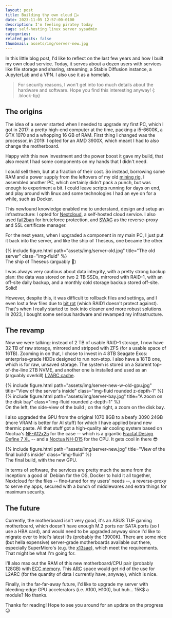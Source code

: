 ```yaml
---
layout: post
title: Building thy own cloud 🏴‍☠️
date: 2023-11-05 12:57:00-0100
description: I'm feeling piratey today
tags: self-hosting linux server sysadmin
categories: 
related_posts: false
thumbnail: assets/img/server-new.jpg
---
```


In this little blog post, I'd like to reflect on the last few years and how I built my own cloud service.
Today, it serves about a dozen users with services like file storage and sharing, streaming, a Stable Diffusion instance, a JupyterLab and a VPN.
I also use it as a homelab.

> For security reasons, I won't get into too much details about the hardware and software.
> Hope you find this interesting anyway!
{: .block-tip}

## The origins

The idea of a server started when I needed to upgrade my first PC, which I got in 2017: a pretty high-end computer at the time, packing a i5-6600K, a GTX 1070 and a whopping 16 GB of RAM. First thing I changed was the processor, in 2019: I opted for an AMD 3900X, which meant I had to also change the motherboard.

Happy with this new investment and the power boost it gave my build, that also meant I had some components on my hands that I didn't need.

I could sell them, but at a fraction of their cost.
So instead, borrowing some RAM and a power supply from the leftovers of my old [mining rig](https://lilian.boulard.fr/projects/sami/), I assembled another PC, which certainly didn't pack a punch, but was enough to experiment a bit.
I could leave scripts running for days on end, and play around with linux and some technologies I had an eye on for a while, such as Docker.

This newfound knowledge enabled me to understand, design and setup an infrastructure: I opted for [Nextcloud](https://nextcloud.com/), a self-hosted cloud service. I also used [fail2ban](https://en.wikipedia.org/wiki/Fail2ban) for bruteforce protection, and [SWAG](https://github.com/linuxserver/docker-swag) as the reverse-proxy and SSL certificate manager.

For the next years, when I upgraded a component in my main PC, I just put it back into the server, and like the ship of Theseus, one became the other.

<div class="row justify-content-center">
    <div class="col-7 mt-3 mt-md-0">
        {% include figure.html path="assets/img/server-old.jpg" title="The old server" class="img-fluid" %}
    </div>
</div>
<div class="caption">
    The ship of Theseus (arguably 🤔)
</div>

I was always very cautious about data integrity, with a pretty strong backup plan: the data was stored on two 2 TB SSDs, mirrored with RAID-1, with an off-site daily backup, and a monthly cold storage backup stored off-site. Solid!

However, despite this, it was difficult to rollback files and settings, and I even lost a few files due to [bit rot](https://en.wikipedia.org/wiki/Data_degradation) (which RAID1 doesn't protect against).
That's when I really started to look into cleaner and more robust solutions. In 2023, I bought some serious hardware and revamped my infrastructure.

## The revamp

Now we were talking: instead of 2 TB of usable RAID-1 storage, I now have 32 TB of raw storage, mirrored and stripped with ZFS (for a usable space of 16TB).
Zooming in on that, I chose to invest in 4 8TB Seagate Exos: enterprise-grade HDDs designed to run non-stop. I also have a 18TB one, which is for raw, unsaved storage.
The system is stored on a Sabrent top-of-the-line 2TB NVME, and another one is installed and used as an (arguably overkill) [L2ARC cache](https://www.truenas.com/docs/references/l2arc/).

<div class="row justify-content-sm-center">
    <div class="col-sm-8 mt-2 mt-md-0">
        {% include figure.html path="assets/img/server-new-w-old-gpu.jpg" title="View of the server's inside" class="img-fluid rounded z-depth-1" %}
    </div>
    <div class="col-sm-4 mt-2 mt-md-0">
        {% include figure.html path="assets/img/server-bay.jpg" title="A zoom on the disk bay" class="img-fluid rounded z-depth-1" %}
    </div>
</div>
<div class="caption">
    On the left, the side-view of the build ; on the right, a zoom on the disk bay.
</div>

I also upgraded the GPU from the original 1070 8GB to a beafy 3090 24GB (more VRAM is better for AI stuff) for which I have applied brand new thermic paste. All that stuff got a high-quality air cooling system based on Noctua's [NF-A12x25](https://noctua.at/fr/nf-a12x25-pwm) for the case -- which is a gigantic [Fractal Design Define 7 XL](https://www.fractal-design.com/products/cases/define/define-7-xl/black-solid/) -- and a [Noctua NH-D15](https://noctua.at/fr/nh-d15.html) for the CPU. It gets cool in there 😎

<div class="row justify-content-center">
    <div class="col-7 mt-3 mt-md-0">
        {% include figure.html path="assets/img/server-new.jpg" title="View of the final build's inside" class="img-fluid" %}
    </div>
</div>
<div class="caption">
    The final build, with the new GPU.
</div>

In terms of software, the services are pretty much the same from the inception: a good ol' Debian for the OS, Docker to hold it all together, Nextcloud for the files -- fine-tuned for my users' needs --, a reverse-proxy to serve my apps, secured with a bunch of middlewares and extra things for maximum security.

## The future

Currently, the motherboard isn't very good, it's an ASUS TUF gaming motherboard, which doesn't have enough M.2 ports nor SATA ports (so I use a HBA card), and would need to be upgraded anyway since I'd like to migrate over to Intel's latest i9s (probably the 13900K).
There are some nice (but hella expensive) server-grade motherboards available out there, especially SuperMicro's (e.g. the [x13sae](https://www.supermicro.com/en/products/motherboard/x13sae)), which meet the requirements. That might be what I'm going for.

I'll also max out the RAM of this new motherboard/CPU pair (probably 128GB) with [ECC memory](https://en.wikipedia.org/wiki/ECC_memory). This [ARC](https://en.wikipedia.org/wiki/Adaptive_replacement_cache) space would get rid of the use for L2ARC (for the quantity of data I currently have, anyway), which is nice.

Finally, in the far-far-away future, I'd like to upgrade my server with bleeding-edge GPU accelerators (i.e. A100, H100), but huh... 15K$ a module? No thanks.

Thanks for reading! Hope to see you around for an update on the progress 😉